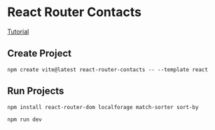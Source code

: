 # React Router Contacts

[Tutorial](https://reactrouter.com/en/main/start/tutorial)

## Create Project

```shell
npm create vite@latest react-router-contacts -- --template react
```

## Run Projects

```shell
npm install react-router-dom localforage match-sorter sort-by

npm run dev
```